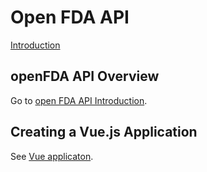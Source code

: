 # Open FDA API

[Introduction](introduction.md)

## openFDA API Overview

Go to [open FDA API Introduction](docs/api.md).

## Creating a Vue.js Application

See [Vue applicaton](docs/vue.md).
